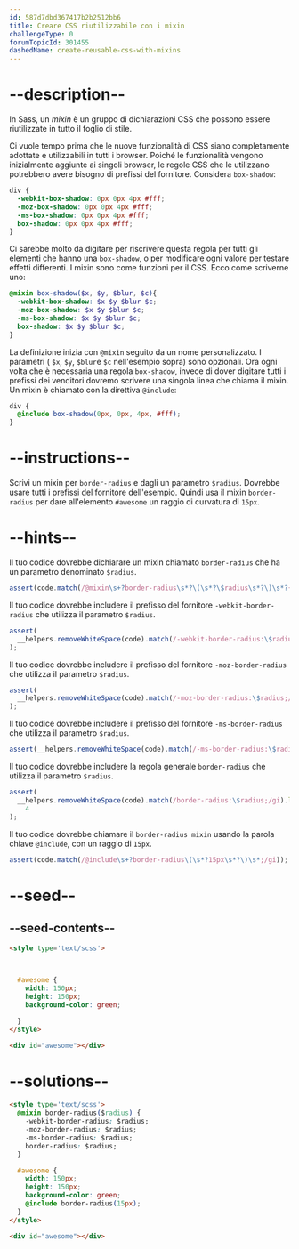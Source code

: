 ```yaml
---
id: 587d7dbd367417b2b2512bb6
title: Creare CSS riutilizzabile con i mixin
challengeType: 0
forumTopicId: 301455
dashedName: create-reusable-css-with-mixins
---
```


# --description--

In Sass, un <dfn>mixin</dfn> è un gruppo di dichiarazioni CSS che possono essere riutilizzate in tutto il foglio di stile.

Ci vuole tempo prima che le nuove funzionalità di CSS siano completamente adottate e utilizzabili in tutti i browser. Poiché le funzionalità vengono inizialmente aggiunte ai singoli browser, le regole CSS che le utilizzano potrebbero avere bisogno di prefissi del fornitore. Considera `box-shadow`:

```scss
div {
  -webkit-box-shadow: 0px 0px 4px #fff;
  -moz-box-shadow: 0px 0px 4px #fff;
  -ms-box-shadow: 0px 0px 4px #fff;
  box-shadow: 0px 0px 4px #fff;
}
```

Ci sarebbe molto da digitare per riscrivere questa regola per tutti gli elementi che hanno una `box-shadow`, o per modificare ogni valore per testare effetti differenti. I mixin sono come funzioni per il CSS. Ecco come scriverne uno:

```scss
@mixin box-shadow($x, $y, $blur, $c){ 
  -webkit-box-shadow: $x $y $blur $c;
  -moz-box-shadow: $x $y $blur $c;
  -ms-box-shadow: $x $y $blur $c;
  box-shadow: $x $y $blur $c;
}
```

La definizione inizia con `@mixin` seguito da un nome personalizzato. I parametri ( `$x`, `$y`, `$blur`e `$c` nell'esempio sopra) sono opzionali. Ora ogni volta che è necessaria una regola `box-shadow`, invece di dover digitare tutti i prefissi dei venditori dovremo scrivere una singola linea che chiama il mixin. Un mixin è chiamato con la direttiva `@include`:

```scss
div {
  @include box-shadow(0px, 0px, 4px, #fff);
}
```

# --instructions--

Scrivi un mixin per `border-radius` e dagli un parametro `$radius`. Dovrebbe usare tutti i prefissi del fornitore dell'esempio. Quindi usa il mixin `border-radius` per dare all'elemento `#awesome` un raggio di curvatura di `15px`.

# --hints--

Il tuo codice dovrebbe dichiarare un mixin chiamato `border-radius` che ha un parametro denominato `$radius`.

```js
assert(code.match(/@mixin\s+?border-radius\s*?\(\s*?\$radius\s*?\)\s*?{/gi));
```

Il tuo codice dovrebbe includere il prefisso del fornitore `-webkit-border-radius` che utilizza il parametro `$radius`.

```js
assert(
  __helpers.removeWhiteSpace(code).match(/-webkit-border-radius:\$radius;/gi)
);
```

Il tuo codice dovrebbe includere il prefisso del fornitore `-moz-border-radius` che utilizza il parametro `$radius`.

```js
assert(
  __helpers.removeWhiteSpace(code).match(/-moz-border-radius:\$radius;/gi)
);
```

Il tuo codice dovrebbe includere il prefisso del fornitore `-ms-border-radius` che utilizza il parametro `$radius`.

```js
assert(__helpers.removeWhiteSpace(code).match(/-ms-border-radius:\$radius;/gi));
```

Il tuo codice dovrebbe includere la regola generale `border-radius` che utilizza il parametro `$radius`.

```js
assert(
  __helpers.removeWhiteSpace(code).match(/border-radius:\$radius;/gi).length ==
    4
);
```

Il tuo codice dovrebbe chiamare il `border-radius mixin` usando la parola chiave `@include`, con un raggio di `15px`.

```js
assert(code.match(/@include\s+?border-radius\(\s*?15px\s*?\)\s*;/gi));
```

# --seed--

## --seed-contents--

```html
<style type='text/scss'>



  #awesome {
    width: 150px;
    height: 150px;
    background-color: green;

  }
</style>

<div id="awesome"></div>
```

# --solutions--

```html
<style type='text/scss'>
  @mixin border-radius($radius) {
    -webkit-border-radius: $radius;
    -moz-border-radius: $radius;
    -ms-border-radius: $radius;
    border-radius: $radius;
  }

  #awesome {
    width: 150px;
    height: 150px;
    background-color: green;
    @include border-radius(15px);
  }
</style>

<div id="awesome"></div>
```
